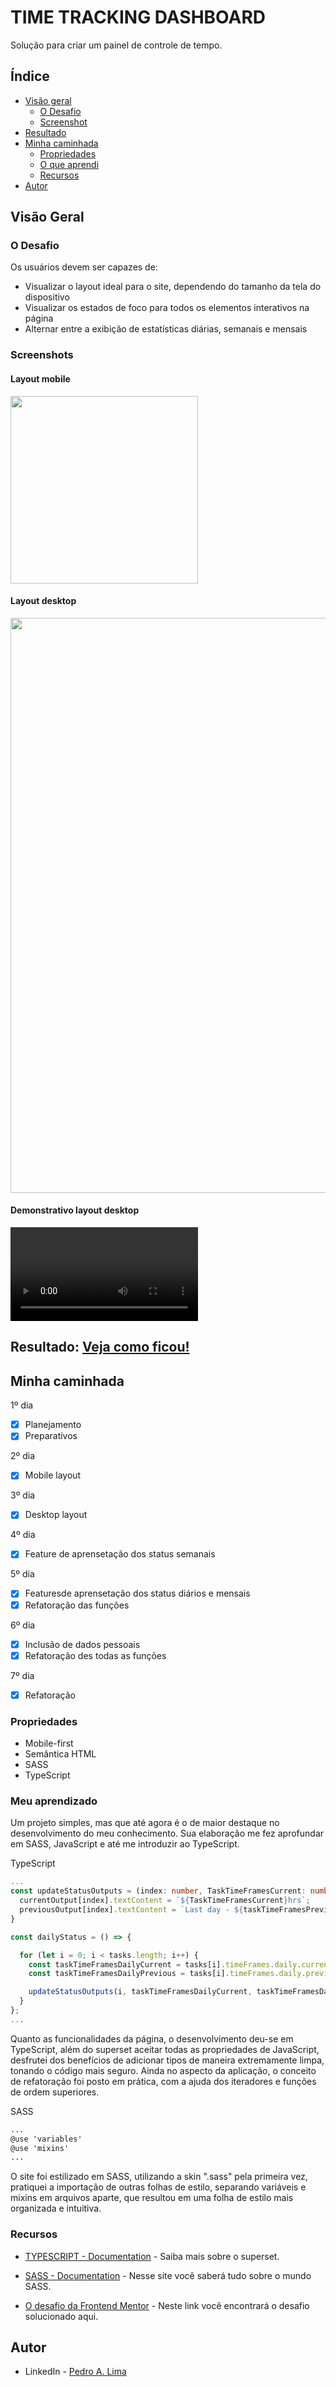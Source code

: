 # TIME TRACKING DASHBOARD

Solução para criar um painel de controle de tempo.

## Índice

- [Visão geral](#visao-geral)
  - [O Desafio](#o-desafio)
  - [Screenshot](#screenshot)
- [Resultado](#resultado)
- [Minha caminhada](#minha-caminhada)
  - [Propriedades](#propriedades)
  - [O que aprendi](#o-que-aprendi)
  - [Recursos](#recursos)
- [Autor](#autor)

## Visão Geral

### O Desafio

Os usuários devem ser capazes de:

- Visualizar o layout ideal para o site, dependendo do tamanho da tela do dispositivo
- Visualizar os estados de foco para todos os elementos interativos na página
- Alternar entre a exibição de estatísticas diárias, semanais e mensais

### Screenshots

<html>
  <h4>Layout mobile</h4>
  <img src="./assets/img/mobile.png" width="300px">
  <h4>Layout desktop </h4>
  <img src="./assets/img/desktop.png" width="920px">
  <h4>Demonstrativo layout desktop </h4>
  <video src="./assets/img/desktop1.mp4"></video>
</html>

## Resultado: [Veja como ficou!](https://painel-temporal.vercel.app/)

## Minha caminhada

1º dia

- [x] Planejamento
- [x] Preparativos

2º dia

- [x] Mobile layout

3º dia

- [x] Desktop layout

4º dia

- [x] Feature de aprensetação dos status semanais

5º dia

- [x] Featuresde aprensetação dos status diários e mensais
- [x] Refatoração das funções

6º dia

- [x] Inclusão de dados pessoais
- [x] Refatoração des todas as funções

7º dia

- [x] Refatoração

### Propriedades

- Mobile-first
- Semântica HTML
- SASS
- TypeScript

### Meu aprendizado

Um projeto simples, mas que até agora é o de maior destaque no desenvolvimento do meu conhecimento. Sua elaboração me fez aprofundar em SASS, JavaScript e até me introduzir ao TypeScript.

TypeScript

```ts
...
const updateStatusOutputs = (index: number, TaskTimeFramesCurrent: number, taskTimeFramesPrevious: number) => {
  currentOutput[index].textContent = `${TaskTimeFramesCurrent}hrs`;
  previousOutput[index].textContent = `Last day - ${taskTimeFramesPrevious}hrs`;
}

const dailyStatus = () => {

  for (let i = 0; i < tasks.length; i++) {
    const taskTimeFramesDailyCurrent = tasks[i].timeFrames.daily.current;
    const taskTimeFramesDailyPrevious = tasks[i].timeFrames.daily.previous;

    updateStatusOutputs(i, taskTimeFramesDailyCurrent, taskTimeFramesDailyPrevious);
  }
};
...
```

Quanto as funcionalidades da página, o desenvolvimento deu-se em TypeScript, além do superset aceitar todas as propriedades de JavaScript, desfrutei dos benefícios de adicionar tipos de maneira extremamente limpa, tonando o código mais seguro. Ainda no aspecto da aplicação, o conceito de refatoração foi posto em prática, com a ajuda dos iteradores e funções de ordem superiores.

SASS

```scss
...
@use 'variables'
@use 'mixins'
...
```

O site foi estilizado em SASS, utilizando a skin ".sass" pela primeira vez, pratiquei a importação de outras folhas de estilo, separando variáveis e mixins em arquivos aparte, que resultou em uma folha de estilo mais organizada e intuitiva.

### Recursos

- [TYPESCRIPT - Documentation](https://www.typescriptlang.org/docs/) - Saiba mais sobre o superset.

- [SASS - Documentation](https://sass-lang.com/documentation/) - Nesse site você saberá tudo sobre o mundo SASS.

- [O desafio da Frontend Mentor](https://www.frontendmentor.io/challenges/time-tracking-dashboard-UIQ7167Jw) - Neste link você encontrará o desafio solucionado aqui.

## Autor

- LinkedIn - [Pedro A. Lima](https://www.linkedin.com/in/pedroalima6/)
